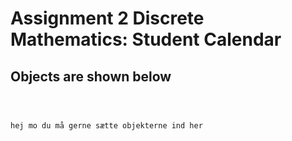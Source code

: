 <h1>Assignment 2 Discrete Mathematics: Student Calendar</h1>

<h2>Objects are shown below</h2>

```pl



hej mo du må gerne sætte objekterne ind her




```
